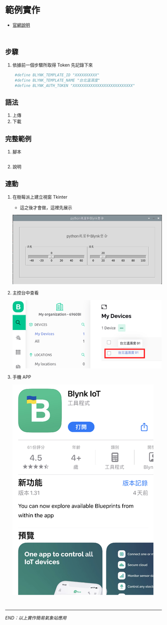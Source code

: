 # 範例實作

- [官網說明](https://docs.blynk.io/en/blynk.cloud/https-api-overview)

</br>

## 步驟

1. 依據前一個步驟所取得 Token 先記錄下來

   ```bash
    #define BLYNK_TEMPLATE_ID "XXXXXXXXXX" 
    #define BLYNK_TEMPLATE_NAME "台北溫濕度" 
    #define BLYNK_AUTH_TOKEN "XXXXXXXXXXXXXXXXXXXXXXXXXXX"
   ```

## 語法

1. 上傳
2. 下載

## 完整範例

1. 腳本

```python

```

2. 說明

## 連動

1. 在樹莓派上建立視窗 Tkinter
   - 這之後才會做，這裡先展示

   ![](images/img_05.png)

2. 主控台中查看

   ![](images/img_06.png)

3. 手機 APP

   ![](images/img_07.png)

</br>

---

_END：以上實作簡易氣象站應用_
